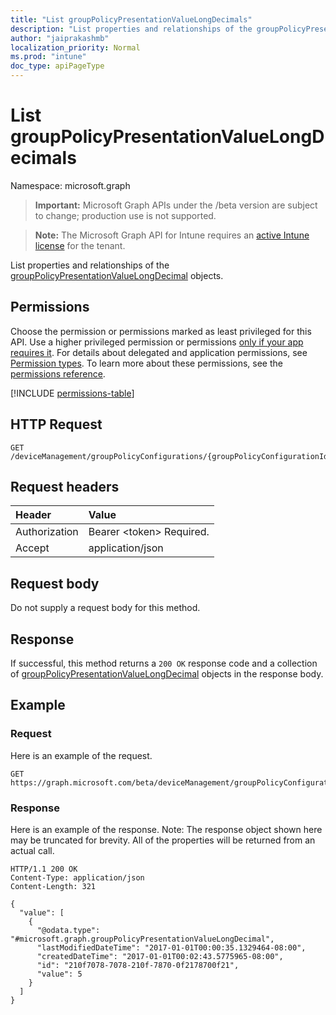 ```yaml
---
title: "List groupPolicyPresentationValueLongDecimals"
description: "List properties and relationships of the groupPolicyPresentationValueLongDecimal objects."
author: "jaiprakashmb"
localization_priority: Normal
ms.prod: "intune"
doc_type: apiPageType
---
```


# List groupPolicyPresentationValueLongDecimals

Namespace: microsoft.graph

> **Important:** Microsoft Graph APIs under the /beta version are subject to change; production use is not supported.

> **Note:** The Microsoft Graph API for Intune requires an [active Intune license](https://go.microsoft.com/fwlink/?linkid=839381) for the tenant.

List properties and relationships of the [groupPolicyPresentationValueLongDecimal](../resources/intune-grouppolicy-grouppolicypresentationvaluelongdecimal.md) objects.

## Permissions
Choose the permission or permissions marked as least privileged for this API. Use a higher privileged permission or permissions [only if your app requires it](/graph/permissions-overview#best-practices-for-using-microsoft-graph-permissions). For details about delegated and application permissions, see [Permission types](/graph/permissions-overview#permission-types). To learn more about these permissions, see the [permissions reference](/graph/permissions-reference).

<!-- { "blockType": "permissions", "name": "intune_grouppolicy_grouppolicypresentationvaluelongdecimal_list" } -->
[!INCLUDE [permissions-table](../includes/permissions/intune-grouppolicy-grouppolicypresentationvaluelongdecimal-list-permissions.md)]

## HTTP Request
<!-- {
  "blockType": "ignored"
}
-->
``` http
GET /deviceManagement/groupPolicyConfigurations/{groupPolicyConfigurationId}/definitionValues/{groupPolicyDefinitionValueId}/presentationValues
```

## Request headers
|Header|Value|
|:---|:---|
|Authorization|Bearer &lt;token&gt; Required.|
|Accept|application/json|

## Request body
Do not supply a request body for this method.

## Response
If successful, this method returns a `200 OK` response code and a collection of [groupPolicyPresentationValueLongDecimal](../resources/intune-grouppolicy-grouppolicypresentationvaluelongdecimal.md) objects in the response body.

## Example

### Request
Here is an example of the request.
``` http
GET https://graph.microsoft.com/beta/deviceManagement/groupPolicyConfigurations/{groupPolicyConfigurationId}/definitionValues/{groupPolicyDefinitionValueId}/presentationValues
```

### Response
Here is an example of the response. Note: The response object shown here may be truncated for brevity. All of the properties will be returned from an actual call.
``` http
HTTP/1.1 200 OK
Content-Type: application/json
Content-Length: 321

{
  "value": [
    {
      "@odata.type": "#microsoft.graph.groupPolicyPresentationValueLongDecimal",
      "lastModifiedDateTime": "2017-01-01T00:00:35.1329464-08:00",
      "createdDateTime": "2017-01-01T00:02:43.5775965-08:00",
      "id": "210f7078-7078-210f-7870-0f2178700f21",
      "value": 5
    }
  ]
}
```
